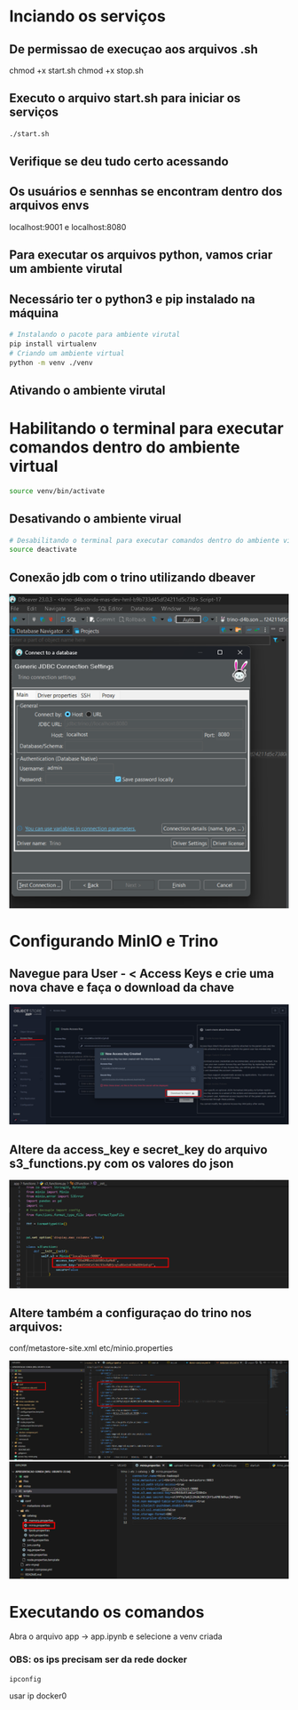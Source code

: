 # Inciando os serviços

## De permissao de execuçao aos arquivos .sh
chmod +x start.sh
chmod +x stop.sh


## Executo o arquivo start.sh para iniciar os serviços
```bash
./start.sh
```


## Verifique se deu tudo certo acessando
## Os usuários e sennhas se encontram dentro dos arquivos envs
localhost:9001 e localhost:8080 

## Para executar os arquivos python, vamos criar um ambiente virutal
## Necessário ter o python3 e pip instalado na máquina

```bash
# Instalando o pacote para ambiente virutal
pip install virtualenv
# Criando um ambiente virtual
python -m venv ./venv 
```

## Ativando o ambiente virutal
# Habilitando o terminal para executar comandos dentro do ambiente virtual
```bash
source venv/bin/activate
```

## Desativando o ambiente virual
```bash
# Desabilitando o terminal para executar comandos dentro do ambiente virtual
source deactivate
```

## Conexão jdb com o trino utilizando dbeaver 
![alt text](dbeaver-trino.png)


# Configurando MinIO e Trino


## Navegue para User - < Access Keys  e crie uma nova chave e faça o download da chave
![alt text](access-key-minio.png)

## Altere da access_key e secret_key do arquivo s3_functions.py com os valores do json

![alt text](client-minio.png)

## Altere também a configuraçao do trino nos arquivos:
conf/metastore-site.xml
etc/minio.properties

![alt text](config-xml-s3.png)
![alt text](catalog-minio-trino.png)


# Executando os comandos

Abra o arquivo app -> app.ipynb  e selecione a venv criada


### OBS: os ips precisam ser da rede docker
```bash
ipconfig
```
usar ip docker0